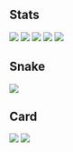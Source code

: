 ## Stats
 ![](http://github-profile-summary-cards.vercel.app/api/cards/profile-details?username=hochu-shunsuke&theme=dark)
 ![](http://github-profile-summary-cards.vercel.app/api/cards/repos-per-language?username=hochu-shunsuke&theme=dark)
 ![](http://github-profile-summary-cards.vercel.app/api/cards/most-commit-language?username=hochu-shunsuke&theme=dark)
 ![](http://github-profile-summary-cards.vercel.app/api/cards/stats?username=hochu-shunsuke&theme=dark)
 ![](http://github-profile-summary-cards.vercel.app/api/cards/productive-time?username=hochu-shunsuke&theme=dark&utcOffset=9)

## Snake
![](https://raw.githubusercontent.com/hochu-shunsuke/hochu-shunsuke/output/github-contribution-grid-snake.svg)

## Card
![](https://github.com/user-attachments/assets/53b2356a-9d4d-44c0-9821-ab5017ffcf41)
![](https://github.com/user-attachments/assets/b45ff20a-dcd5-48d3-bd62-23c562e5f621)

